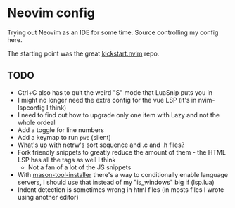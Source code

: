 # Neovim config
Trying out Neovim as an IDE for some time. Source controlling my config here.

The starting point was the great [kickstart.nvim](https://github.com/nvim-lua/kickstart.nvim) repo.

## TODO
- Ctrl+C also has to quit the weird "S" mode that LuaSnip puts you in
- I might no longer need the extra config for the vue LSP (it's in nvim-lspconfig I think)
- I need to find out how to upgrade only one item with Lazy and not the whole ordeal
- Add a toggle for line numbers
- Add a keymap to run `pwc` (silent)
- What's up with netrw's sort sequence and .c and .h files?
- Fork friendly snippets to greatly reduce the amount of them - the HTML LSP has all the tags as well I think
    - Not a fan of a lot of the JS snippets
- With [mason-tool-installer](https://github.com/WhoIsSethDaniel/mason-tool-installer.nvim) there's a way to conditionally enable language servers, I should use that instead of my "is_windows" big if (lsp.lua) 
- Indent detection is sometimes wrong in html files (in mosts files I wrote using another editor)
